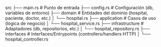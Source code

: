 src
├── main.rs               # Punto de entrada
├── config.rs             # Configuración (db, variables de entorno)
├── domain                # Entidades del dominio (hospital, paciente, doctor, etc.)
│   └── hospital.rs
├── application           # Casos de uso (lógica de negocio)
│   └── hospital_service.rs
├── infrastructure        # Adaptadores (db, repositorios, etc.)
│   └── hospital_repository.rs
├── interfaces            # Interfaces/Entrypoints (controllers/handlers HTTP)
│   └── hospital_controller.rs